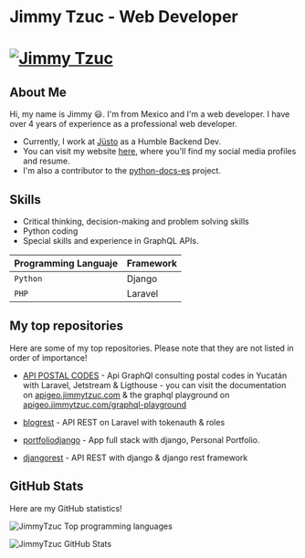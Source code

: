# Jimmy Tzuc - Web Developer

[![Jimmy Tzuc](https://jimmytzuc.com/assets/img/favicon.ico)](https://jimmytzuc.com )
=============

## About Me
Hi, my name is Jimmy 😃.
I'm from Mexico and I'm a web developer. 
I have over 4 years of experience as a professional web developer.
  
* Currently, I work at [Jüsto](https://justo.mx/) as a Humble Backend Dev.
* You can visit my website [here](https://jimmytzuc.com/), where you'll find my social media profiles and resume.
* I'm also a contributor to the [python-docs-es](https://github.com/python/python-docs-es) project.

## Skills
* Critical thinking, decision-making and problem solving skills
* Python coding
* Special skills and experience in GraphQL APIs.

| Programming Languaje | Framework |
| ------ | ------ |
| `Python` | Django |
| `PHP` | Laravel|

## My top repositories

Here are some of my top repositories. Please note that they are not listed in order of importance!

- [API POSTAL CODES](https://github.com/JimmyTzuc/apicp) - Api GraphQl consulting postal codes in Yucatán with Laravel, Jetstream & Ligthouse - you can visit the documentation on [apigeo.jimmytzuc.com](http://apigeo.jimmytzuc.com/) & the graphql playground on [apigeo.jimmytzuc.com/graphql-playground](http://apigeo.jimmytzuc.com/graphql-playground)

- [blogrest](https://github.com/JimmyTzuc/blogrest) - API REST on Laravel with tokenauth & roles

- [portfoliodjango](https://github.com/JimmyTzuc/portfoliodjango) - App full stack with django, Personal Portfolio.

- [djangorest](https://github.com/JimmyTzuc/djangorest) - API REST with django & django rest framework

## GitHub Stats
Here are my GitHub statistics!

![JimmyTzuc Top programming languages](https://github-readme-stats.vercel.app/api?username=JimmyTzuc&show_icons=true&line_height=27&count_private=true&title_color=FF8E43&text_color=DFDFDF&icon_color=5EC3FF&bg_color=1E1E1E)

![JimmyTzuc GitHub Stats](https://github-readme-stats.vercel.app/api/top-langs/?username=JimmyTzuc&langs_count=3&title_color=FF8E43&text_color=DFDFDF&bg_color=1E1E1E)
